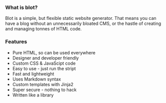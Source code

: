 ### What is blot?
Blot is a simple, but flexible static website generator. That means you can have a blog without an unnecessarily bloated CMS, or the hastle of creating and managing tonnes of HTML code. 

### Features
* Pure HTML, so can be used everywhere
* Designer and developer friendly
* Custom CSS & JavaScipt code
* Easy to use - just run the stript
* Fast and lightweight
* Uses Markdown syntax
* Custom templates with Jinja2
* Super secure - nothing to hack
* Written like a library
